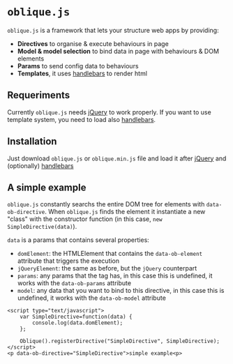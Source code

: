 # `oblique.js`

`oblique.js` is a framework that lets your structure web apps by providing:

+ **Directives** to organise & execute behaviours in page
+ **Model & model selection** to bind data in page with behaviours & DOM elements
+ **Params** to send config data to behaviours
+ **Templates**, it uses [handlebars](http://handlebarsjs.com/) to render html

## Requeriments

Currently `oblique.js` needs  [jQuery](http://jquery.com/) to work properly. If you want to use template system, you need to load also [handlebars](http://handlebarsjs.com/).

## Installation

Just download `oblique.js` or `oblique.min.js` file and load it after [jQuery](http://jquery.com/) and (optionally) [handlebars](http://handlebarsjs.com/)

## A simple example

`oblique.js` constantly searchs the entire DOM tree for elements with `data-ob-directive`. When `oblique.js` finds the element it instantiate a new "class" with the constructor function (in this case, `new SimpleDirective(data)`). 

`data` is a params that contains several properties:

+ `domElement`: the HTMLElement that contains the `data-ob-element` attribute that triggers the execution
+ `jQueryElement`: the same as before, but the `jQuery` counterpart
+ `params`: any params that the tag has, in this case this is undefined, it works with the `data-ob-params` attribute
+ `model`: any data that you want to bind to this directive, in this case this is undefined, it works with the `data-ob-model` attribute


```
<script type="text/javascript">
    var SimpleDirective=function(data) {
        console.log(data.domElement);
    };
    
    Oblique().registerDirective("SimpleDirective", SimpleDirective);
</script>
<p data-ob-directive="SimpleDirective">simple example<p>

```


